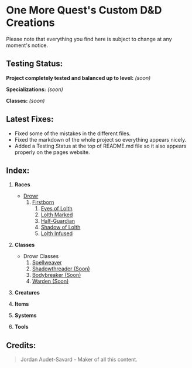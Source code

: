 # **One More Quest**'s Custom D&D Creations
Please note that everything you find here is subject to change at any moment's notice.

## **Testing Status**:
**Project completely tested and balanced up to level:** *(soon)*

**Specializations:** *(soon)*

**Classes:** *(soon)*


## **Latest Fixes**:
- Fixed some of the mistakes in the different files.
- Fixed the markdown of the whole project so everything appears nicely.
- Added a Testing Status at the top of README.md file so it also appears properly on the pages website.

## **Index**:

1. **Races**
    - [Drowr](https://github.com/MysticalSquirrel/DnD-Custom-Creations/blob/master/Custom%20Races/Drowr.md)
        1. [Firstborn](https://github.com/MysticalSquirrel/DnD-Custom-Creations/blob/master/Custom%20Races/Drowr.md#1-drowr---firstborn)
            1. [Eyes of Lolth](https://github.com/MysticalSquirrel/DnD-Custom-Creations/blob/master/Custom%20Races/Drowr.md#1-eyes-of-lolth)
            2. [Lolth Marked](https://github.com/MysticalSquirrel/DnD-Custom-Creations/blob/master/Custom%20Races/Drowr.md#2-lolth-marked)
            3. [Half-Guardian](https://github.com/MysticalSquirrel/DnD-Custom-Creations/blob/master/Custom%20Races/Drowr.md#3-half-guardian)
            4. [Shadow of Lolth](https://github.com/MysticalSquirrel/DnD-Custom-Creations/blob/master/Custom%20Races/Drowr.md#4-shadow-of-lolth)
            5. [Lolth Infused](https://github.com/MysticalSquirrel/DnD-Custom-Creations/blob/master/Custom%20Races/Drowr.md#5-lolth-infused)


2. **Classes**
    - Drowr Classes
        1. [Spellweaver](https://github.com/MysticalSquirrel/DnD-Custom-Creations/blob/master/Custom%20Classes/Drowr%20Classes/Spellweaver.md)
        2. [Shadowthreader (Soon)](https://github.com/MysticalSquirrel/DnD-Custom-Creations/blob/master/Custom%20Classes/Drowr%20Classes/Shadowthreader.md)
        3. [Bodybreaker (Soon)](https://github.com/MysticalSquirrel/DnD-Custom-Creations/blob/master/Custom%20Classes/Drowr%20Classes/Bodybreaker.md)
        4. [Warden (Soon)](https://github.com/MysticalSquirrel/DnD-Custom-Creations/blob/master/Custom%20Classes/Drowr%20Classes/Warden.md)

3. **Creatures**

4. **Items**

5. **Systems**

6. **Tools**

## **Credits**:

> Jordan Audet-Savard - Maker of all this content.
